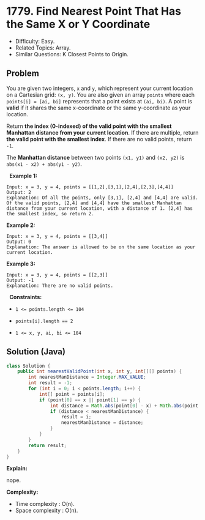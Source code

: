 # 1779. Find Nearest Point That Has the Same X or Y Coordinate

- Difficulty: Easy.
- Related Topics: Array.
- Similar Questions: K Closest Points to Origin.

## Problem

You are given two integers, ```x``` and ```y```, which represent your current location on a Cartesian grid: ```(x, y)```. You are also given an array ```points``` where each ```points[i] = [ai, bi]``` represents that a point exists at ```(ai, bi)```. A point is **valid** if it shares the same x-coordinate or the same y-coordinate as your location.

Return **the index **(0-indexed)** of the **valid** point with the smallest **Manhattan distance** from your current location**. If there are multiple, return **the valid point with the **smallest** index**. If there are no valid points, return ```-1```.

The **Manhattan distance** between two points ```(x1, y1)``` and ```(x2, y2)``` is ```abs(x1 - x2) + abs(y1 - y2)```.

 
**Example 1:**

```
Input: x = 3, y = 4, points = [[1,2],[3,1],[2,4],[2,3],[4,4]]
Output: 2
Explanation: Of all the points, only [3,1], [2,4] and [4,4] are valid. Of the valid points, [2,4] and [4,4] have the smallest Manhattan distance from your current location, with a distance of 1. [2,4] has the smallest index, so return 2.
```

**Example 2:**

```
Input: x = 3, y = 4, points = [[3,4]]
Output: 0
Explanation: The answer is allowed to be on the same location as your current location.
```

**Example 3:**

```
Input: x = 3, y = 4, points = [[2,3]]
Output: -1
Explanation: There are no valid points.
```

 
**Constraints:**


	
- ```1 <= points.length <= 104```
	
- ```points[i].length == 2```
	
- ```1 <= x, y, ai, bi <= 104```



## Solution (Java)

```java
class Solution {
    public int nearestValidPoint(int x, int y, int[][] points) {
        int nearestManDistance = Integer.MAX_VALUE;
        int result = -1;
        for (int i = 0; i < points.length; i++) {
            int[] point = points[i];
            if (point[0] == x || point[1] == y) {
                int distance = Math.abs(point[0] - x) + Math.abs(point[1] - y);
                if (distance < nearestManDistance) {
                    result = i;
                    nearestManDistance = distance;
                }
            }
        }
        return result;
    }
}
```

**Explain:**

nope.

**Complexity:**

* Time complexity : O(n).
* Space complexity : O(n).
